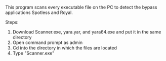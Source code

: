 This program scans every executable file on the PC to detect the bypass applications Spotless and Royal. 

Steps:
1. Download Scanner.exe, yara.yar, and yara64.exe and put it in the same directory
2. Open command prompt as admin
3. Cd into the directory in which the files are located
4. Type "Scanner.exe"
